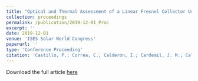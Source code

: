 ```yaml
---
title: "Optical and Thermal Assessment of a Linear Fresnel Collector Using a Minichannel Absorber Tube for Medium Temperature Applications"
collection: proceedings
permalink: /publication/2019-12-01_Proc
excerpt: ''
date: 2019-12-01
venue: 'ISES Solar World Congress'
paperurl: ''
type: 'Conference Proceeding'
citation: 'Castillo, P.; Correa, C.; Calderón, I.; Cardemil, J. M.; Calderón, W.; Díaz, G. 2019 &quot;Optical and Thermal Assessment of a Linear Fresnel Collector Using a Minichannel Absorber Tube for Medium Temperature Applications.&quot; <i>ISES SWC2019 / SHC2019</i> Conference Proceedings. https://doi.org/10.18086/swc.2019.12.01'
---
```


Download the full article [here](http://proceedings.ises.org/paper/swc2019/swc2019-0050-Castillo.pdf)
